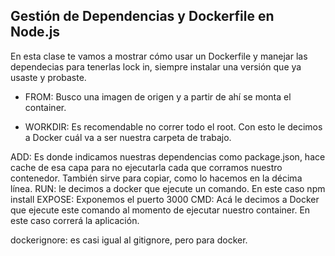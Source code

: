 <h2 align="left"> Gestión de Dependencias y Dockerfile en Node.js </h2>

<p align="left"> En esta clase te vamos a mostrar cómo usar un Dockerfile y manejar las dependecias para tenerlas lock in, siempre instalar una versión que ya usaste y probaste.

* FROM: Busco una imagen de origen y a partir de ahí se monta el container.

* WORKDIR: Es recomendable no correr todo el root. Con esto le decimos a Docker cuál va a ser nuestra carpeta de trabajo.

ADD: Es donde indicamos nuestras dependencias como package.json, hace cache de esa capa para no ejecutarla cada que corramos nuestro contenedor. También sirve para copiar, como lo hacemos en la décima línea.
RUN: le decimos a docker que ejecute un comando. En este caso npm install
EXPOSE: Exponemos el puerto 3000
CMD: Acá le decimos a Docker que ejecute este comando al momento de ejecutar nuestro container. En este caso correrá la aplicación.

dockerignore: es casi igual al gitignore, pero para docker. </p>